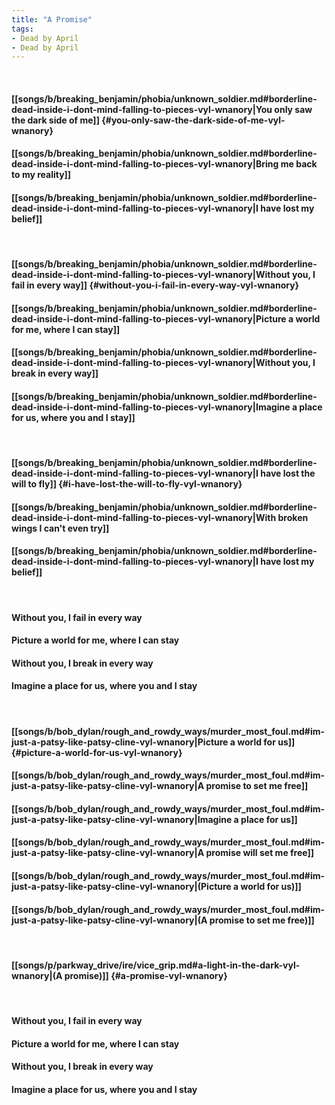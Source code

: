```yaml
---
title: "A Promise"
tags:
- Dead by April
- Dead by April
---
```

&nbsp;
#### [[songs/b/breaking_benjamin/phobia/unknown_soldier.md#borderline-dead-inside-i-dont-mind-falling-to-pieces-vyl-wnanory|You only saw the dark side of me]] {#you-only-saw-the-dark-side-of-me-vyl-wnanory}
#### [[songs/b/breaking_benjamin/phobia/unknown_soldier.md#borderline-dead-inside-i-dont-mind-falling-to-pieces-vyl-wnanory|Bring me back to my reality]]
#### [[songs/b/breaking_benjamin/phobia/unknown_soldier.md#borderline-dead-inside-i-dont-mind-falling-to-pieces-vyl-wnanory|I have lost my belief]]
&nbsp;
#### [[songs/b/breaking_benjamin/phobia/unknown_soldier.md#borderline-dead-inside-i-dont-mind-falling-to-pieces-vyl-wnanory|Without you, I fail in every way]] {#without-you-i-fail-in-every-way-vyl-wnanory}
#### [[songs/b/breaking_benjamin/phobia/unknown_soldier.md#borderline-dead-inside-i-dont-mind-falling-to-pieces-vyl-wnanory|Picture a world for me, where I can stay]]
#### [[songs/b/breaking_benjamin/phobia/unknown_soldier.md#borderline-dead-inside-i-dont-mind-falling-to-pieces-vyl-wnanory|Without you, I break in every way]]
#### [[songs/b/breaking_benjamin/phobia/unknown_soldier.md#borderline-dead-inside-i-dont-mind-falling-to-pieces-vyl-wnanory|Imagine a place for us, where you and I stay]]
&nbsp;
#### [[songs/b/breaking_benjamin/phobia/unknown_soldier.md#borderline-dead-inside-i-dont-mind-falling-to-pieces-vyl-wnanory|I have lost the will to fly]] {#i-have-lost-the-will-to-fly-vyl-wnanory}
#### [[songs/b/breaking_benjamin/phobia/unknown_soldier.md#borderline-dead-inside-i-dont-mind-falling-to-pieces-vyl-wnanory|With broken wings I can't even try]]
#### [[songs/b/breaking_benjamin/phobia/unknown_soldier.md#borderline-dead-inside-i-dont-mind-falling-to-pieces-vyl-wnanory|I have lost my belief]]
&nbsp;
#### Without you, I fail in every way
#### Picture a world for me, where I can stay
#### Without you, I break in every way
#### Imagine a place for us, where you and I stay
&nbsp;
#### [[songs/b/bob_dylan/rough_and_rowdy_ways/murder_most_foul.md#im-just-a-patsy-like-patsy-cline-vyl-wnanory|Picture a world for us]] {#picture-a-world-for-us-vyl-wnanory}
#### [[songs/b/bob_dylan/rough_and_rowdy_ways/murder_most_foul.md#im-just-a-patsy-like-patsy-cline-vyl-wnanory|A promise to set me free]]
#### [[songs/b/bob_dylan/rough_and_rowdy_ways/murder_most_foul.md#im-just-a-patsy-like-patsy-cline-vyl-wnanory|Imagine a place for us]]
#### [[songs/b/bob_dylan/rough_and_rowdy_ways/murder_most_foul.md#im-just-a-patsy-like-patsy-cline-vyl-wnanory|A promise will set me free]]
#### [[songs/b/bob_dylan/rough_and_rowdy_ways/murder_most_foul.md#im-just-a-patsy-like-patsy-cline-vyl-wnanory|(Picture a world for us)]]
#### [[songs/b/bob_dylan/rough_and_rowdy_ways/murder_most_foul.md#im-just-a-patsy-like-patsy-cline-vyl-wnanory|(A promise to set me free)]]
&nbsp;
#### [[songs/p/parkway_drive/ire/vice_grip.md#a-light-in-the-dark-vyl-wnanory|(A promise)]] {#a-promise-vyl-wnanory}
&nbsp;
#### Without you, I fail in every way
#### Picture a world for me, where I can stay
#### Without you, I break in every way
#### Imagine a place for us, where you and I stay
